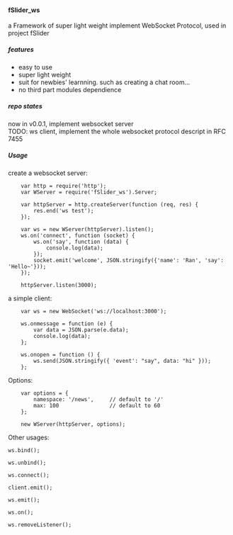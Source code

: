 #### fSlider_ws
a Framework of super light weight implement WebSocket Protocol, used in project fSlider

##### features

+ easy to use
+ super light weight
+ suit for newbies' learnning. such as creating a chat room...
+ no third part modules dependience

##### repo states

now in v0.0.1, implement websocket server  
TODO: ws client, implement the whole websocket protocol descript in RFC 7455

##### Usage

create a websocket server:
```
    var http = require('http');
    var WServer = require('fSlider_ws').Server;
    
    var httpServer = http.createServer(function (req, res) {
        res.end('ws test');
    });
    
    var ws = new WServer(httpServer).listen();
    ws.on('connect', function (socket) {
        ws.on('say', function (data) {
            console.log(data);
        });
        socket.emit('welcome', JSON.stringify({'name': 'Ran', 'say': 'Hello~'}));
    });
    
    httpServer.listen(3000);
```

a simple client:
```
    var ws = new WebSocket('ws://localhost:3000');
    
    ws.onmessage = function (e) { 
        var data = JSON.parse(e.data);
        console.log(data); 
    };
    
    ws.onopen = function () {
        ws.send(JSON.stringify({ 'event': "say", data: "hi" }));
    };
```

Options:

```
    var options = {
        namespace: '/news',     // default to '/'
        max: 100                // default to 60
    };

    new WServer(httpServer, options);
```

Other usages:

```
ws.bind();

ws.unbind();

ws.connect();

client.emit();

ws.emit();

ws.on();

ws.removeListener();
```
